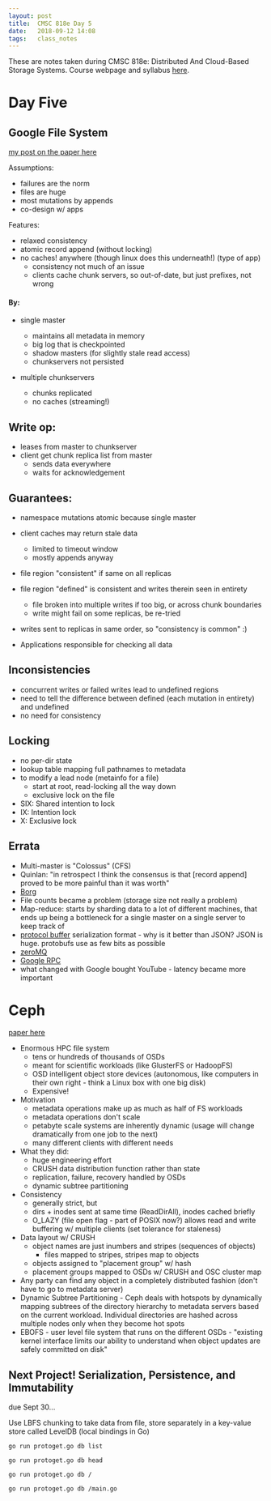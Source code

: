 ```yaml
---
layout: post
title:  CMSC 818e Day 5
date:   2018-09-12 14:08
tags:   class_notes
---
```


These are notes taken during CMSC 818e: Distributed And Cloud-Based Storage Systems. Course webpage and syllabus [here](http://triffid.cs.umd.edu/818/).

# Day Five

## Google File System

[my post on the paper here](https://rebeccabilbro.github.io/google-file-system/)

Assumptions:
 - failures are the norm
 - files are huge
 - most mutations by appends
 - co-design w/ apps

Features:
 - relaxed consistency
 - atomic record append (without locking)
 - no caches! anywhere (though linux does this underneath!) (type of app)
    - consistency not much of an issue
    - clients cache chunk servers, so out-of-date, but just prefixes, not wrong

#### By:
 - single master
    - maintains all metadata in memory
    - big log that is checkpointed
    - shadow masters (for slightly stale read access)
    - chunkservers not persisted

 - multiple chunkservers
    - chunks replicated
    - no caches (streaming!)

## Write op:
 - leases from master to chunkserver
 - client get chunk replica list from master
    - sends data everywhere
    - waits for acknowledgement

## Guarantees:
 - namespace mutations atomic because single master
 - client caches may return stale data
    - limited to timeout window
    - mostly appends anyway

 - file region "consistent" if same on all replicas
 - file region "defined" is consistent and writes therein seen in entirety
    - file broken into multiple writes if too big, or across chunk boundaries
    - write might fail on some replicas, be re-tried

 - writes sent to replicas in same order, so "consistency is common" :)
 - Applications responsible for checking all data

## Inconsistencies
 - concurrent writes or failed writes lead to undefined regions
 - need to tell the difference between defined (each mutation in entirety) and undefined
 - no need for consistency

## Locking
 - no per-dir state
 - lookup table mapping full pathnames to metadata
 - to modify a lead node (metainfo for a file)
    - start at root, read-locking all the way down
    - exclusive lock on the file
 - SIX: Shared intention to lock
 - IX: Intention lock
 - X: Exclusive lock

## Errata
 - Multi-master is "Colossus" (CFS)
 - Quinlan: "in retrospect I think the consensus is that [record append] proved to be more painful than it was worth"
 - [Borg](https://research.google.com/pubs/pub43438.html?hl=es)
 - File counts became a problem (storage size not really a problem)
 - Map-reduce: starts by sharding data to a lot of different machines, that ends up being a bottleneck for a single master on a single server to keep track of
 - [protocol buffer](https://en.wikipedia.org/wiki/Protocol_Buffers) serialization format - why is it better than JSON? JSON is huge. protobufs use as few bits as possible
 - [zeroMQ](http://zeromq.org/)
 - [Google RPC](https://cloud.google.com/appengine/docs/standard/python/tools/protorpc/)
 - what changed with Google bought YouTube - latency became more important


# Ceph

[paper here](https://www.ssrc.ucsc.edu/Papers/weil-osdi06.pdf)

 - Enormous HPC file system
    - tens or hundreds of thousands of OSDs
    - meant for scientific workloads (like GlusterFS or HadoopFS)
    - OSD intelligent object store devices (autonomous, like computers in their own right - think a Linux box with one big disk)
    - Expensive!
 - Motivation
    - metadata operations make up as much as half of FS workloads
    - metadata operations don't scale
    - petabyte scale systems are inherently dynamic (usage will change dramatically from one job to the next)
    - many different clients with different needs
 - What they did:
    - huge engineering effort
    - CRUSH data distribution function rather than state
    - replication, failure, recovery handled by OSDs
    - dynamic subtree partitioning
 - Consistency
    - generally strict, but
    - dirs + inodes sent at same time (ReadDirAll), inodes cached briefly
    - O_LAZY (file open flag - part of POSIX now?) allows read and write buffering w/ multiple clients (set tolerance for staleness)
 - Data layout w/ CRUSH
    - object names are just inumbers and stripes (sequences of objects)
        - files mapped to stripes, stripes map to objects
    - objects assigned to "placement group" w/ hash
    - placement groups mapped to OSDs w/ CRUSH and OSC cluster map
 - Any party can find any object in a completely distributed fashion (don't have to go to metadata server)
 - Dynamic Subtree Partitioning - Ceph deals with hotspots by dynamically mapping subtrees of the directory hierarchy to metadata servers based on the current workload. Individual directories are hashed across multiple nodes only when they become hot spots
 - EBOFS - user level file system that runs on the different OSDs - "existing kernel interface limits our ability to understand when object updates are safely committed on disk"


## Next Project! Serialization, Persistence, and Immutability
due Sept 30...

Use LBFS chunking to take data from file, store separately in a key-value store called LevelDB (local bindings in Go)

```
go run protoget.go db list
```

```
go run protoget.go db head
```

```
go run protoget.go db /
```

```
go run protoget.go db /main.go
```
